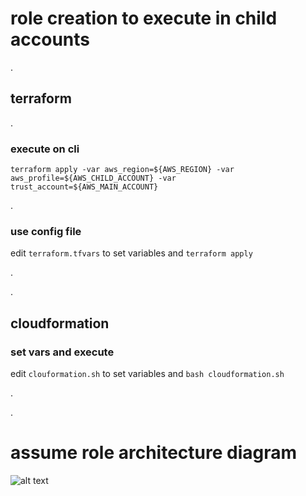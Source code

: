 # role creation to execute in child accounts

.

## terraform

.

### execute on cli
`terraform apply -var aws_region=${AWS_REGION} -var aws_profile=${AWS_CHILD_ACCOUNT} -var trust_account=${AWS_MAIN_ACCOUNT}`

.

### use config file
edit `terraform.tfvars` to set variables and `terraform apply`

.

.

## cloudformation

### set vars and execute
edit `clouformation.sh` to set variables and `bash cloudformation.sh`

.

.

# assume role architecture diagram


![alt text](https://github.com/LucidumInc/lucidum-deployment-seed/blob/master/assume-role.jpg?raw=true)
